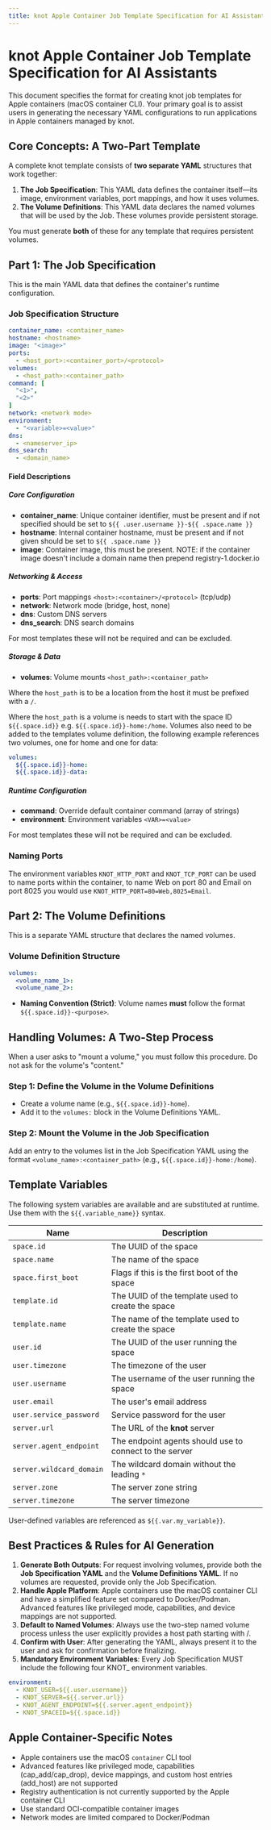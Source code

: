 ```yaml
---
title: knot Apple Container Job Template Specification for AI Assistants
---
```


# knot Apple Container Job Template Specification for AI Assistants
This document specifies the format for creating knot job templates for Apple containers (macOS container CLI). Your primary goal is to assist users in generating the necessary YAML configurations to run applications in Apple containers managed by knot.

## Core Concepts: A Two-Part Template
A complete knot template consists of **two separate YAML** structures that work together:

1. **The Job Specification**: This YAML data defines the container itself—its image, environment variables, port mappings, and how it uses volumes.
2. **The Volume Definitions**: This YAML data declares the named volumes that will be used by the Job. These volumes provide persistent storage.

You must generate **both** of these for any template that requires persistent volumes.

## Part 1: The Job Specification
This is the main YAML data that defines the container's runtime configuration.

### Job Specification Structure

```yaml
container_name: <container_name>
hostname: <hostname>
image: "<image>"
ports:
  - <host_port>:<container_port>/<protocol>
volumes:
  - <host_path>:<container_path>
command: [
  "<1>",
  "<2>"
]
network: <network mode>
environment:
  - "<variable>=<value>"
dns:
  - <nameserver_ip>
dns_search:
  - <domain_name>
```

#### Field Descriptions

##### Core Configuration
- **container_name**: Unique container identifier, must be present and if not specified should be set to `${{ .user.username }}-${{ .space.name }}`
- **hostname**: Internal container hostname, must be present and if not given should be set to `${{ .space.name }}`
- **image**: Container image, this must be present. NOTE: if the container image doesn't include a domain name then prepend registry-1.docker.io

##### Networking & Access
- **ports**: Port mappings `<host>:<container>/<protocol>` (tcp/udp)
- **network**: Network mode (bridge, host, none)
- **dns**: Custom DNS servers
- **dns_search**: DNS search domains

For most templates these will not be required and can be excluded.

##### Storage & Data
- **volumes**: Volume mounts `<host_path>:<container_path>`

Where the `host_path` is to be a location from the host it must be prefixed with a `/`.

Where the `host_path` is a volume is needs to start with the space ID `${{.space.id}}` e.g. `${{.space.id}}-home:/home`. Volumes also need to be added to the templates volume definition, the following example references two volumes, one for home and one for data:

```yaml
volumes:
  ${{.space.id}}-home:
  ${{.space.id}}-data:
```

##### Runtime Configuration
- **command**: Override default container command (array of strings)
- **environment**: Environment variables `<VAR>=<value>`

For most templates these will not be required and can be excluded.

### Naming Ports

The environment variables `KNOT_HTTP_PORT` and `KNOT_TCP_PORT` can be used to name ports within the container, to name Web on port 80 and Email on port 8025 you would use `KNOT_HTTP_PORT=80=Web,8025=Email`.

## Part 2: The Volume Definitions
This is a separate YAML structure that declares the named volumes.

### Volume Definition Structure

```yaml
volumes:
  <volume_name_1>:
  <volume_name_2>:
```

- **Naming Convention (Strict)**: Volume names **must** follow the format `${{.space.id}}-<purpose>`.

## Handling Volumes: A Two-Step Process
When a user asks to "mount a volume," you must follow this procedure. Do not ask for the volume's "content."

### Step 1: Define the Volume in the Volume Definitions

- Create a volume name (e.g., `${{.space.id}}-home`).
- Add it to the `volumes:` block in the Volume Definitions YAML.

### Step 2: Mount the Volume in the Job Specification
Add an entry to the volumes list in the Job Specification YAML using the format `<volume_name>:<container_path>` (e.g., `${{.space.id}}-home:/home`).

## Template Variables
The following system variables are available and are substituted at runtime. Use them with the `${{.variable_name}}` syntax.

| **Name**               | **Description**                                                                 |
|------------------------|---------------------------------------------------------------------------------|
| `space.id`             | The UUID of the space                                                          |
| `space.name`           | The name of the space                                                          |
| `space.first_boot`     | Flags if this is the first boot of the space                                   |
| `template.id`          | The UUID of the template used to create the space                              |
| `template.name`        | The name of the template used to create the space                              |
| `user.id`              | The UUID of the user running the space                                         |
| `user.timezone`        | The timezone of the user                                                       |
| `user.username`        | The username of the user running the space                                     |
| `user.email`           | The user's email address                                                       |
| `user.service_password`| Service password for the user                                                  |
| `server.url`           | The URL of the **knot** server                                                 |
| `server.agent_endpoint`| The endpoint agents should use to connect to the server                        |
| `server.wildcard_domain`| The wildcard domain without the leading `*`                                   |
| `server.zone`          | The server zone string                                                         |
| `server.timezone`      | The server timezone                                                            |

User-defined variables are referenced as `${{.var.my_variable}}`.

## Best Practices & Rules for AI Generation

1. **Generate Both Outputs**: For request involving volumes, provide both the **Job Specification YAML** and the **Volume Definitions YAML**. If no volumes are requested, provide only the Job Specification.
2. **Handle Apple Platform**: Apple containers use the macOS container CLI and have a simplified feature set compared to Docker/Podman. Advanced features like privileged mode, capabilities, and device mappings are not supported.
3. **Default to Named Volumes**: Always use the two-step named volume process unless the user explicitly provides a host path starting with /.
4. **Confirm with User**: After generating the YAML, always present it to the user and ask for confirmation before finalizing.
5. **Mandatory Environment Variables**: Every Job Specification MUST include the following four KNOT_ environment variables.
  ```yaml
  environment:
    - KNOT_USER=${{.user.username}}
    - KNOT_SERVER=${{.server.url}}
    - KNOT_AGENT_ENDPOINT=${{.server.agent_endpoint}}
    - KNOT_SPACEID=${{.space.id}}
  ```

## Apple Container-Specific Notes

- Apple containers use the macOS `container` CLI tool
- Advanced features like privileged mode, capabilities (cap_add/cap_drop), device mappings, and custom host entries (add_host) are not supported
- Registry authentication is not currently supported by the Apple container CLI
- Use standard OCI-compatible container images
- Network modes are limited compared to Docker/Podman
